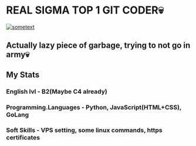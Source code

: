 # REAL SIGMA TOP 1 GIT CODER💀

[![sometext](https://i.ibb.co/bjs7HyTQ/IMG-9696.jpg)](https://t.me/anozerone)

## Actually lazy piece of garbage, trying to not go in army💀
##
## My Stats

### English lvl - B2(Maybe C4 already)
### Programming.Languages - Python, JavaScript(HTML+CSS), GoLang
### Soft Skills - VPS setting, some linux commands, https certificates

